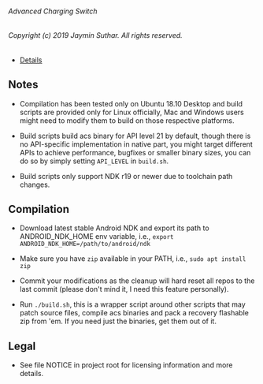###### Advanced Charging Switch

###### Copyright (c) 2019 Jaymin Suthar. All rights reserved.

* [Details](https://github.com/sjayminsgithub/ACSwitch-module/blob/master/README.md)

## Notes

* Compilation has been tested only on Ubuntu 18.10 Desktop and build scripts are
  provided only for Linux officially, Mac and Windows users might need to modify
  them to build on those respective platforms.

* Build scripts build acs binary for API level 21 by default, though there is no
  API-specific implementation in native part, you might target different APIs to
  achieve performance, bugfixes or smaller binary sizes, you can do so by simply
  setting `API_LEVEL` in `build.sh`.

* Build scripts only support NDK r19 or newer due to toolchain path changes.

## Compilation

* Download latest stable Android NDK and export its path to ANDROID_NDK_HOME env
  variable, i.e., `export ANDROID_NDK_HOME=/path/to/android/ndk`

* Make sure you have `zip` available in your PATH, i.e., `sudo apt install zip`

* Commit your modifications as the cleanup will hard reset all repos to the last
  commit (please don't mind it, I need this feature personally).

* Run `./build.sh`, this is a wrapper script around other scripts that may patch
  source files, compile acs binaries and pack a recovery flashable zip from 'em.
  If you need just the binaries, get them out of it.

## Legal

* See file NOTICE in project root for licensing information and more details.
